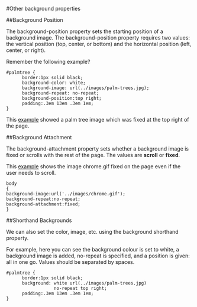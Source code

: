 #Other background properties

##Background Position

The background-position property sets the starting position of a background image. The background-position property requires two values: the vertical position (top, center, or bottom) and the horizontal position (left, center, or right).

Remember the following example?

~~~
#palmtree {
      border:1px solid black;
      background-color: white;
      background-image: url(../images/palm-trees.jpg);
      background-repeat: no-repeat;
      background-position:top right;
      padding:.3em 13em .3em 1em;
}
~~~

This <a href="archives/examples/bgimage5.htm" target="_blank">example</a> showed a palm tree image which was fixed at the top right of the page.


##Background Attachment

The background-attachment property sets whether a background image is fixed or scrolls with the rest of the page. The values are **scroll** or **fixed**.

This <a href="archives/examples/fixedattachment.htm" target="_blank">example</a> shows the image chrome.gif fixed on the page even if the user needs to scroll.

~~~
body
{
background-image:url('../images/chrome.gif');
background-repeat:no-repeat;
background-attachment:fixed;
}
~~~


##Shorthand Backgrounds

We can also set the color, image, etc. using the background shorthand property.

For example, here you can see the background colour is set to white, a background image is added, no-repeat is specified, and a position is given: all in one go. Values should be separated by spaces.

~~~
#palmtree {
      border:1px solid black;
      background: white url(../images/palm-trees.jpg)
                  no-repeat top right;
      padding:.3em 13em .3em 1em;
}
~~~